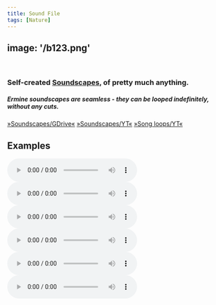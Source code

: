 ```yaml
---
title: Sound File
tags: [Nature]
---
```


image:  '/b123.png'
---
‎<div class="centered-text">

### Self-created [Soundscapes](https://dictionary.cambridge.org/de/worterbuch/englisch/soundscape), of pretty much anything.

##### Ermine soundscapes are seamless - they can be looped indefinitely, without any cuts.
[»Soundscapes/GDrive«](https://drive.google.com/drive/folders/1QX687ELQfYtzNdagNeIhV_71na0-H4r3?usp=sharing)
[»Soundscapes/YT«](https://www.youtube.com/playlist?list=PL4Oja0jBt-1N6eAg-f4TI4bBbuENOvCEY)
[»Song loops/YT«](https://www.youtube.com/playlist?list=PL5WEj7zZAeDbyvkEdcWp7HgPZ2V62rgMe)

## Examples

<audio controls>
  <source src="sounsdacape1.wav" type="audio/mpeg">
  Your browser does not support the audio element.
</audio>

<audio controls>
  <source src="sounsdacape2.wav" type="audio/mpeg">
  Your browser does not support the audio element.
</audio>

<audio controls>
  <source src="sounsdacape3.wav" type="audio/mpeg">
  Your browser does not support the audio element.
</audio>

<audio controls>
  <source src="sounsdacape4.wav" type="audio/mpeg">
  Your browser does not support the audio element.
</audio>

<audio controls>
  <source src="sounsdacape5.wav" type="audio/mpeg">
  Your browser does not support the audio element.
</audio>

<audio controls>
  <source src="sounsdacape6.wav" type="audio/mpeg">
  Your browser does not support the audio element.
</audio>

</div>
